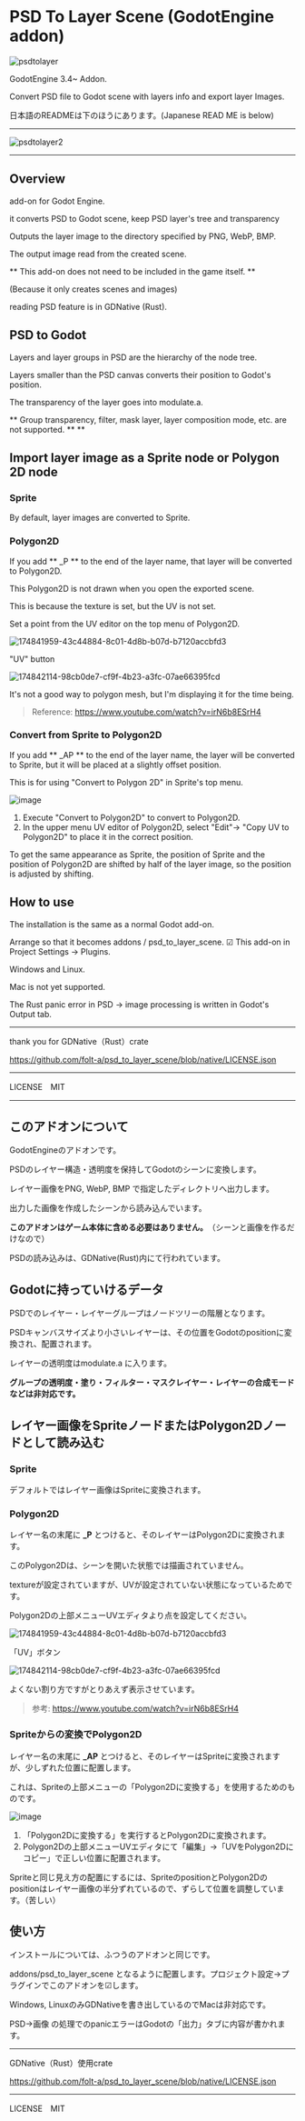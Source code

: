 # PSD To Layer Scene (GodotEngine addon)

![psdtolayer](https://user-images.githubusercontent.com/32963227/174834872-9b256891-c9ff-455a-9e10-6a7f06fe4c03.png)


GodotEngine 3.4~ Addon.

Convert PSD file to Godot scene with layers info and export layer Images.

日本語のREADMEは下のほうにあります。(Japanese READ ME is below)

---

![psdtolayer2](https://user-images.githubusercontent.com/32963227/174835421-35970f7f-31a7-434b-965f-62e8206bb954.png)

---


## Overview

add-on for Godot Engine.

it converts PSD to Godot scene, keep PSD layer's tree and transparency

Outputs the layer image to the directory specified by PNG, WebP, BMP.

The output image read from the created scene.

** This add-on does not need to be included in the game itself. ** 

(Because it only creates scenes and images)

reading PSD feature is in GDNative (Rust).

## PSD to Godot

Layers and layer groups in PSD are the hierarchy of the node tree.

Layers smaller than the PSD canvas converts their position to Godot's position.

The transparency of the layer goes into modulate.a.

** Group transparency, filter, mask layer, layer composition mode, etc. are not supported. ** **

## Import layer image as a Sprite node or Polygon 2D node
### Sprite

By default, layer images are converted to Sprite.

### Polygon2D

If you add ** _P ** to the end of the layer name, that layer will be converted to Polygon2D.

This Polygon2D is not drawn when you open the exported scene.

This is because the texture is set, but the UV is not set.

Set a point from the UV editor on the top menu of Polygon2D.

![174841959-43c44884-8c01-4d8b-b07d-b7120accbfd3](https://user-images.githubusercontent.com/32963227/174844863-65bfa0ba-2f85-4c2a-9662-e42b8e7f3c5f.png)

"UV" button

![174842114-98cb0de7-cf9f-4b23-a3fc-07ae66395fcd](https://user-images.githubusercontent.com/32963227/174844891-8bf16c8b-add9-4c0a-b5e7-d3369acd41ec.png)

It's not a good way to polygon mesh, but I'm displaying it for the time being.

> Reference: https://www.youtube.com/watch?v=irN6b8ESrH4

### Convert from Sprite to Polygon2D

If you add ** _AP ** to the end of the layer name, the layer will be converted to Sprite, but it will be placed at a slightly offset position.

This is for using "Convert to Polygon 2D" in Sprite's top menu.

![image](https://user-images.githubusercontent.com/32963227/174844245-f1b63e3e-3fc6-4f33-bb66-9548478e7fd7.png)

1. Execute "Convert to Polygon2D" to convert to Polygon2D.
2. In the upper menu UV editor of Polygon2D, select "Edit"-> "Copy UV to Polygon2D" to place it in the correct position.

To get the same appearance as Sprite, the position of Sprite and the position of Polygon2D are shifted by half of the layer image, so the position is adjusted by shifting.


## How to use

The installation is the same as a normal Godot add-on.

Arrange so that it becomes addons / psd_to_layer_scene. ☑ This add-on in Project Settings → Plugins.

Windows and Linux. 

Mac is not yet supported.

The Rust panic error in PSD → image processing is written in Godot's Output tab.

---

thank you for GDNative（Rust）crate

https://github.com/folt-a/psd_to_layer_scene/blob/native/LICENSE.json

---

LICENSE　MIT

---

## このアドオンについて

GodotEngineのアドオンです。

PSDのレイヤー構造・透明度を保持してGodotのシーンに変換します。

レイヤー画像をPNG, WebP, BMP で指定したディレクトリへ出力します。

出力した画像を作成したシーンから読み込んでいます。

**このアドオンはゲーム本体に含める必要はありません。**　（シーンと画像を作るだけなので）

PSDの読み込みは、GDNative(Rust)内にて行われています。



## Godotに持っていけるデータ

PSDでのレイヤー・レイヤーグループはノードツリーの階層となります。

PSDキャンバスサイズより小さいレイヤーは、その位置をGodotのpositionに変換され、配置されます。

レイヤーの透明度はmodulate.a に入ります。

**グループの透明度・塗り・フィルター・マスクレイヤー・レイヤーの合成モードなどは非対応です。**



## レイヤー画像をSpriteノードまたはPolygon2Dノードとして読み込む
### Sprite

デフォルトではレイヤー画像はSpriteに変換されます。

### Polygon2D

レイヤー名の末尾に **_P** とつけると、そのレイヤーはPolygon2Dに変換されます。

このPolygon2Dは、シーンを開いた状態では描画されていません。

textureが設定されていますが、UVが設定されていない状態になっているためです。

Polygon2Dの上部メニューUVエディタより点を設定してください。

![174841959-43c44884-8c01-4d8b-b07d-b7120accbfd3](https://user-images.githubusercontent.com/32963227/174844863-65bfa0ba-2f85-4c2a-9662-e42b8e7f3c5f.png)

「UV」ボタン

![174842114-98cb0de7-cf9f-4b23-a3fc-07ae66395fcd](https://user-images.githubusercontent.com/32963227/174844891-8bf16c8b-add9-4c0a-b5e7-d3369acd41ec.png)


よくない割り方ですがとりあえず表示させています。

> 参考: https://www.youtube.com/watch?v=irN6b8ESrH4

### Spriteからの変換でPolygon2D

レイヤー名の末尾に **_AP** とつけると、そのレイヤーはSpriteに変換されますが、少しずれた位置に配置します。

これは、Spriteの上部メニューの「Polygon2Dに変換する」を使用するためのものです。

![image](https://user-images.githubusercontent.com/32963227/174844245-f1b63e3e-3fc6-4f33-bb66-9548478e7fd7.png)

1. 「Polygon2Dに変換する」を実行するとPolygon2Dに変換されます。
2. Polygon2Dの上部メニューUVエディタにて「編集」→「UVをPolygon2Dにコピー」で正しい位置に配置されます。

Spriteと同じ見え方の配置にするには、SpriteのpositionとPolygon2Dのpositionはレイヤー画像の半分ずれているので、ずらして位置を調整しています。（苦しい）


## 使い方

インストールについては、ふつうのアドオンと同じです。

addons/psd_to_layer_scene となるように配置します。プロジェクト設定→プラグインでこのアドオンを☑します。

Windows, LinuxのみGDNativeを書き出しているのでMacは非対応です。

PSD→画像 の処理でのpanicエラーはGodotの「出力」タブに内容が書かれます。


---

GDNative（Rust）使用crate

https://github.com/folt-a/psd_to_layer_scene/blob/native/LICENSE.json

---

LICENSE　MIT




